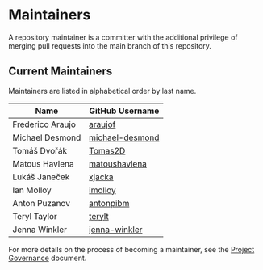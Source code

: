 # Maintainers

A repository maintainer is a committer with the additional privilege of merging pull requests into the main branch of this repository.

## Current Maintainers

Maintainers are listed in alphabetical order by last name.

| Name | GitHub Username |
| ---- | ---- |
| Frederico Araujo | [araujof](https://github.com/araujof) |
| Michael Desmond | [michael-desmond](https://github.com/michael-desmond) |
| Tomáš Dvořák | [Tomas2D](https://github.com/Tomas2D) |
| Matous Havlena | [matoushavlena](https://github.com/matoushavlena) |
| Lukáš Janeček | [xjacka](https://github.com/xjacka) |
| Ian Molloy | [imolloy](https://github.com/imolloy) |
| Anton Puzanov | [antonpibm](https://github.com/antonpibm) |
| Teryl Taylor | [terylt](https://github.com/terylt) |
| Jenna Winkler | [jenna-winkler](https://github.com/jenna-winkler) |

For more details on the process of becoming a maintainer, see the [Project Governance](https://github.com/i-am-bee/community/blob/main/GOVERNANCE.md) document.
